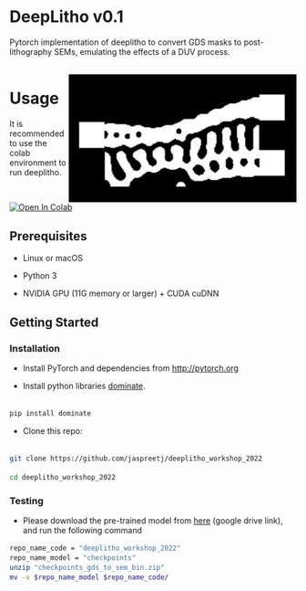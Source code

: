 
# DeepLitho v0.1
Pytorch implementation of deeplitho to convert GDS masks to post-lithography SEMs, emulating the effects of a DUV process.<br><br>

<img src='imgs/demo_litho.gif' align="right"  width=400>
</img>

  

# Usage

It is recommended to use the colab environment to run deeplitho.


[![Open In Colab][colab-badge]][colab-notebook-deeplitho]


## Prerequisites

- Linux or macOS

- Python 3

- NVIDIA GPU (11G memory or larger) + CUDA cuDNN

  

## Getting Started

### Installation

- Install PyTorch and dependencies from http://pytorch.org

- Install python libraries [dominate](https://github.com/Knio/dominate).

```bash

pip install dominate

```

- Clone this repo:

```bash

git clone https://github.com/jaspreetj/deeplitho_workshop_2022

cd deeplitho_workshop_2022

```

  
  

### Testing
- Please download the pre-trained model from [here](https://drive.google.com/file/d/1D1PAL2E3uZFnPXSVfCZAvCLuP70hgLPQ/view?usp=share_link) (google drive link), and run the following command
```bash
repo_name_code = "deeplitho_workshop_2022"
repo_name_model = "checkpoints"
unzip "checkpoints_gds_to_sem_bin.zip"
mv -v $repo_name_model $repo_name_code/
```

[colab-notebook-deeplitho]: <https://colab.research.google.com/drive/1-tWFvRGPAXDn0t9RgdHPUFw_qlFB642Y?usp=sharing>
[colab-badge]: <https://colab.research.google.com/assets/colab-badge.svg>
